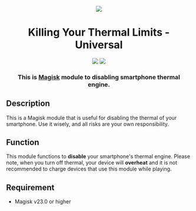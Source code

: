 <!-- 
================================================================================================================
Name        : Killing Your Thermal Limits - Universal
Version     : 1.0
Author      : SuperrZiroo X Frln
Telegram    : https://t.me/SzProjectt
================================================================================================================
-->
<p align="center">
  <img src="https://github.com/user-attachments/assets/7f39a1c1-b264-4a77-8c24-47d508eb4761">
</p>

<h1 align="center">Killing Your Thermal Limits - Universal</h1>

<div align="center">
    <img src="https://img.shields.io/badge/Updated-2025/02/23-red.svg?longCache=true&style=popout-round"/>
    <img src="https://img.shields.io/badge/Magisk-Module-green.svg?longCache=true&style=flat-round"/>
    <h3>
        This is <a href="https://github.com/topjohnwu/Magisk">Magisk</a> module to disabling smartphone thermal engine. 
    </h3>
</div>

## Description

This is a Magisk module that is useful for disabling the thermal of your smartphone.
Use it wisely, and all risks are your own responsibility.

## Function
This module functions to <b>disable</b> your smartphone's thermal engine. Please note, when you turn off thermal, your device will <b>overheat</b> and it is not recommended to charge devices that use this module while playing.

## Requirement

- Magisk v23.0 or higher

